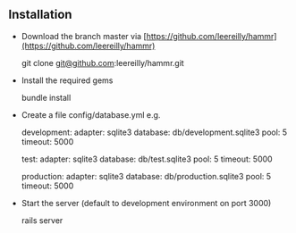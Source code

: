 Installation
------------

* Download the branch master via [https://github.com/leereilly/hammr](https://github.com/leereilly/hammr)


    git clone git@github.com:leereilly/hammr.git
    
* Install the required gems


   bundle install
   
* Create a file config/database.yml e.g.


    development:
      adapter: sqlite3
      database: db/development.sqlite3
      pool: 5
      timeout: 5000

    test:
      adapter: sqlite3
      database: db/test.sqlite3
      pool: 5
      timeout: 5000

    production:
      adapter: sqlite3
      database: db/production.sqlite3
      pool: 5
      timeout: 5000
      
* Start the server (default to development environment on port 3000)

   rails server      
